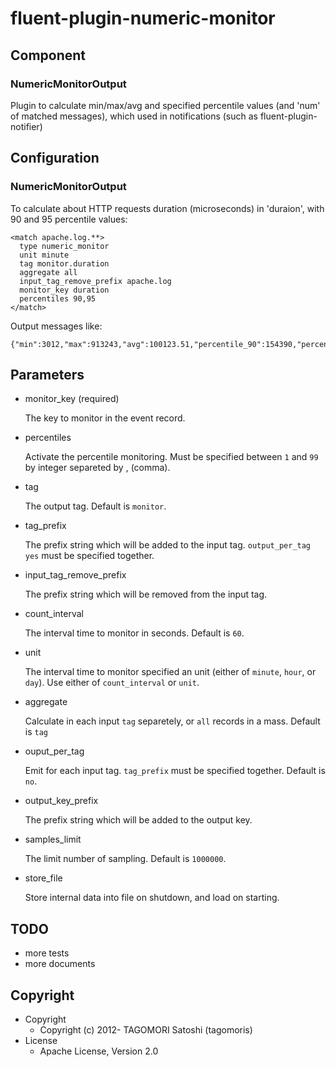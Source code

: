 # fluent-plugin-numeric-monitor

## Component

### NumericMonitorOutput

Plugin to calculate min/max/avg and specified percentile values (and 'num' of matched messages), which used in notifications (such as fluent-plugin-notifier)

## Configuration

### NumericMonitorOutput

To calculate about HTTP requests duration (microseconds) in 'duraion', with 90 and 95 percentile values:

    <match apache.log.**>
      type numeric_monitor
      unit minute
      tag monitor.duration
      aggregate all
      input_tag_remove_prefix apache.log
      monitor_key duration
      percentiles 90,95
    </match>

Output messages like:

    {"min":3012,"max":913243,"avg":100123.51,"percentile_90":154390,"percentile_95":223110,"num":50012}


## Parameters

* monitor\_key (required)

    The key to monitor in the event record.
    
* percentiles

    Activate the percentile monitoring. Must be specified between `1` and `99` by integer separeted by , (comma). 

* tag

    The output tag. Default is `monitor`. 

* tag\_prefix

    The prefix string which will be added to the input tag. `output_per_tag yes` must be specified together. 
    
* input\_tag\_remove\_prefix

    The prefix string which will be removed from the input tag. 

* count\_interval

    The interval time to monitor in seconds. Default is `60`. 
    
* unit

    The interval time to monitor specified an unit (either of `minute`, `hour`, or `day`). 
    Use either of `count_interval` or `unit`.
    
* aggregate

    Calculate in each input `tag` separetely, or `all` records in a mass. Default is `tag`
    
* ouput\_per\_tag

    Emit for each input tag. `tag_prefix` must be specified together. Default is `no`. 

* output\_key\_prefix

    The prefix string which will be added to the output key. 
    
* samples\_limit

    The limit number of sampling. Default is `1000000`. 

* store\_file

    Store internal data into file on shutdown, and load on starting. 

## TODO

* more tests
* more documents

## Copyright

* Copyright
  * Copyright (c) 2012- TAGOMORI Satoshi (tagomoris)
* License
  * Apache License, Version 2.0
